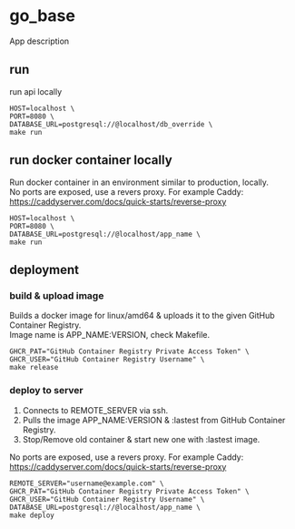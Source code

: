 # go_base

App description

## run

run api locally

```
HOST=localhost \
PORT=8080 \
DATABASE_URL=postgresql://@localhost/db_override \
make run
```

## run docker container locally

Run docker container in an environment similar to production, locally.  
No ports are exposed, use a revers proxy.
For example Caddy: https://caddyserver.com/docs/quick-starts/reverse-proxy

```
HOST=localhost \
PORT=8080 \
DATABASE_URL=postgresql://@localhost/app_name \
make run
```

## deployment

### build & upload image

Builds a docker image for linux/amd64 & uploads it to the given GitHub Container Registry.  
Image name is APP_NAME:VERSION, check Makefile.

```
GHCR_PAT="GitHub Container Registry Private Access Token" \
GHCR_USER="GitHub Container Registry Username" \
make release
```

### deploy to server

1. Connects to REMOTE_SERVER via ssh.
2. Pulls the image APP_NAME:VERSION & :lastest from GitHub Container Registry.
3. Stop/Remove old container & start new one with :lastest image.

No ports are exposed, use a revers proxy.
For example Caddy: https://caddyserver.com/docs/quick-starts/reverse-proxy

```
REMOTE_SERVER="username@example.com" \
GHCR_PAT="GitHub Container Registry Private Access Token" \
GHCR_USER="GitHub Container Registry Username" \
DATABASE_URL=postgresql://@localhost/app_name \
make deploy
```

